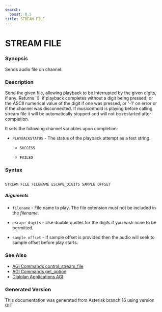 ```yaml
---
search:
  boost: 0.5
title: STREAM FILE
---
```


# STREAM FILE

### Synopsis

Sends audio file on channel.

### Description

Send the given file, allowing playback to be interrupted by the given digits, if any. Returns '0' if playback completes without a digit being pressed, or the ASCII numerical value of the digit if one was pressed, or '-1' on error or if the channel was disconnected. If musiconhold is playing before calling stream file it will be automatically stopped and will not be restarted after completion.<br>

It sets the following channel variables upon completion:<br>


* `PLAYBACKSTATUS` - The status of the playback attempt as a text string.<br>

    * `SUCCESS`

    * `FAILED`

### Syntax


```

STREAM FILE FILENAME ESCAPE_DIGITS SAMPLE OFFSET 
```
##### Arguments


* `filename` - File name to play. The file extension must not be included in the _filename_.<br>

* `escape_digits` - Use double quotes for the digits if you wish none to be permitted.<br>

* `sample offset` - If sample offset is provided then the audio will seek to sample offset before play starts.<br>

### See Also

* [AGI Commands control_stream_file](/Asterisk_16_Documentation/API_Documentation/AGI_Commands/control_stream_file)
* [AGI Commands get_option](/Asterisk_16_Documentation/API_Documentation/AGI_Commands/get_option)
* [Dialplan Applications AGI](/Asterisk_16_Documentation/API_Documentation/Dialplan_Applications/AGI)


### Generated Version

This documentation was generated from Asterisk branch 16 using version GIT 
